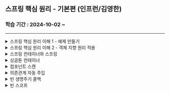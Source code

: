 ## 스프링 핵심 원리 - 기본편 (인프런/김영한)

### 학습 기간 : 2024-10-02 ~ 

---

<details>
  <summary>스프링 핵심 원리 이해 1 - 예제 만들기</summary>
  <div markdown="1">
    <br />
    <p>
      회원 등급(Grade), 회원 엔티티(Member), 회원 저장소 인터페이스(MemberRepository), 메모리 회원 저장소 구현체(MemoryMemberRepository), 회원 서비스 인터페이스(MemberService), 회원 서비스 구현체(MemberServiceImpl), 회원 가입 main(MemberApp),
    회원 가입 테스트(MemberServiceTest) 도메인 설계을 설계했다. 현재 회원 도메인 설계에서 인터페이스와 구현체에 모두 의존하는 문제점이 있지만, 일단 계속해서 주문과 할인 도메인을 개발했다.
    </p>
    <p>
      할인 정책 인터페이스(DiscountPolicy), 정액 할인 정책 구현체(FixDiscountPolicy), 
    주문 엔티티(Order), 주문 서비스 인터페이스(OrderService), 주문 서비스 구현체(OrderServiceImpl), 주문 할인 정책 실행(OrderApp), 주문 할인 정책 테스트(OrderServiceTest)를 개발했다.
    </p>
    <p>
      주문 생성 요청이 오면, 회원 정보를 조회하고, 할인 정책을 적용한 다음 주문 객체를 생성해서 반환한다. 메모리 회원 리포지토리와, 고정 금액 할인 정책을 구현체로 생성하도록 했다.
    </p>
    <br />
  </div>
</details>
<details>
  <summary>스프링 핵심 원리 이해 2 - 객체 지향 원리 적용</summary>
  <div markdown="2">
    <br />
    <p>
      정률 할인 정책 구현체(RateDiscountPolicy)를 원래의 정액 할인 정책 구현체를 대체하도록 했을 때, 할인 정책을 변경하려면 OrderServiceImpl를 수정해야 한다. 클래스 의존관계를 분석해 보면, 추상(인터페이스) 뿐만 아니라 구체(구현) 클래스에도 의존하고 있기 때문에 DIP 원칙을 위반하고 있다. 추가로, 현재 코드는 기능을 확장하거나 변경하면 클라이언트 코드에 영향을 주기 때문에 OCP 원칙 위반하고 있는 것이다. 즉, DIP를 위반하지 않도록 인터페이스에만 의존하게 의존관계를 변경해야 한다.
    </p>
    <p>
      OrderServiceImpl에서 인터페이스에만 의존하도록 코드를 변경했는데 실제로 실행하면 당연하게도 Null Exception이 뜬다. 누군가가 클라이언트인 OrderServiceImpl 에 DiscountPolicy 의 구현 객체를 대신 생성하고 주입해주어야 한다. 애플리케이션을 하나의 공연이라고 생각했을 때, 남자 배우가 본인의 역할을 넘어 상대 여배우를 직접 초빙까지 하는 다양한 책임을 갖게 하는 것보다 각 배우들이 자신의 역할에만 충실할 수 있게 공연 기획자가 있었으면 좋겠다는 것이다.
    </p>
    <p>
      그래서 구현 객체를 생성하고, 연결하는 책임을 가지는 별도의 설정 클래스 AppConfig를 만든 것이다. 이 AppConfig에서는 애플리케이션의 실제 동작에 필요한 구현 객체를 생성하고, 객체 인스턴스 참조를 생성자를 통해서 주입해준다. 이로써 MemberServiceImpl이 더 이상 MemoryMemberRepository를 의존하지 않고 MemberRepository에만 의존하도록 바뀌었다. MemberServiceImpl 입장에서는 생성자를 통해 어떤 구현 객체가 주입될지 알 수 없다. MemberServiceImpl 의 생성자를 통해서 어떤 구현 객체를 주입할지는 오직 외부(AppConfig)에서 결정되는 것이다. 이제 MemberServiceImpl은 의존관계에 대한 고민은 외부에 맡기고 실행에만 집중하면 된다(DIP 완성).
    </p>
    <p>
      appConfig 객체는 memoryMemberRepository 객체를 생성하고 그 참조값을 memberServiceImpl을 생성하면서 생성자로 전달한다. 클라이언트인 memberServiceImpl 입장에서 보면 의존관계를 마치 외부에서 주입해주는 것 같다고 해서 DI(Dependency Injection) 우리말로 의존관계 주입이라고 한다.
    </p>
    <p>
      추가적으로, AppConfig에서 중복이 존재하고 역할에 따른 구현 명확하지 않아 리팩토링을 할 필요가 있었다. new MemoryMemberRepository 이 부분이 중복 제거되었다. 이제 MemoryMemberRepository를 다른 구현체로 변경할 때 한 부분만 변경하면 된다. AppConfig를 보면 역할과 구현 클래스가 한눈에 들어온다. 이제 애플리케이션 전체 구성이 어떻게 되어있는지 빠르게 파악할 수 있다
    </p>
    <br />
  </div>
</details>
<details>
  <summary>스프링 컨테이너와 스프링</summary>
  <div markdown="3">
  </div>
</details>
<details>
  <summary>싱글톤 컨테이너</summary>
  <div markdown="4">

  </div>
</details>
<details>
  <summary>컴포넌트 스캔</summary>
  <div markdown="5">

  </div>
</details>
<details>
  <summary>의존관계 자동 주입</summary>
  <div markdown="6">

  </div>
</details>
<details>
  <summary>빈 생명주기 콜백</summary>
  <div markdown="7">

  </div>
</details>
<details>
  <summary>빈 스코프</summary>
  <div markdown="8">

  </div>
</details>


